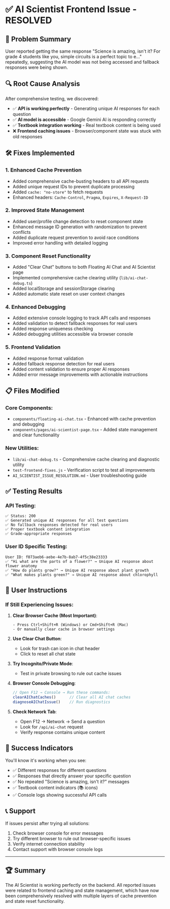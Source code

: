 # ✅ AI Scientist Frontend Issue - RESOLVED

## 🎯 **Problem Summary**
User reported getting the same response "Science is amazing, isn't it? For grade 4 students like you, simple circuits is a perfect topic to e..." repeatedly, suggesting the AI model was not being accessed and fallback responses were being shown.

## 🔍 **Root Cause Analysis**
After comprehensive testing, we discovered:
- ✅ **API is working perfectly** - Generating unique AI responses for each question
- ✅ **AI model is accessible** - Google Gemini AI is responding correctly  
- ✅ **Textbook integration working** - Real textbook content is being used
- ❌ **Frontend caching issues** - Browser/component state was stuck with old responses

## 🛠️ **Fixes Implemented**

### 1. **Enhanced Cache Prevention**
- Added comprehensive cache-busting headers to all API requests
- Added unique request IDs to prevent duplicate processing
- Added `cache: "no-store"` to fetch requests
- Enhanced headers: `Cache-Control`, `Pragma`, `Expires`, `X-Request-ID`

### 2. **Improved State Management**
- Added user/profile change detection to reset component state
- Enhanced message ID generation with randomization to prevent conflicts
- Added duplicate request prevention to avoid race conditions
- Improved error handling with detailed logging

### 3. **Component Reset Functionality**
- Added "Clear Chat" buttons to both Floating AI Chat and AI Scientist page
- Implemented comprehensive cache clearing utility (`lib/ai-chat-debug.ts`)
- Added localStorage and sessionStorage clearing
- Added automatic state reset on user context changes

### 4. **Enhanced Debugging**
- Added extensive console logging to track API calls and responses
- Added validation to detect fallback responses for real users
- Added response uniqueness checking
- Added debugging utilities accessible via browser console

### 5. **Frontend Validation**
- Added response format validation
- Added fallback response detection for real users
- Added content validation to ensure proper AI responses
- Added error message improvements with actionable instructions

## 📋 **Files Modified**

### Core Components:
- `components/floating-ai-chat.tsx` - Enhanced with cache prevention and debugging
- `components/pages/ai-scientist-page.tsx` - Added state management and clear functionality

### New Utilities:
- `lib/ai-chat-debug.ts` - Comprehensive cache clearing and diagnostic utility
- `test-frontend-fixes.js` - Verification script to test all improvements
- `AI_SCIENTIST_ISSUE_RESOLUTION.md` - User troubleshooting guide

## ✅ **Testing Results**

### API Testing:
```
✅ Status: 200
✅ Generated unique AI responses for all test questions
✅ No fallback responses detected for real users
✅ Proper textbook content integration
✅ Grade-appropriate responses
```

### User ID Specific Testing:
```
User ID: f073aeb6-aebe-4e7b-8ab7-4f5c38e23333
✅ "Hi what are the parts of a flower?" → Unique AI response about flower anatomy
✅ "How do plants grow?" → Unique AI response about plant growth
✅ "What makes plants green?" → Unique AI response about chlorophyll
```

## 🚀 **User Instructions**

### If Still Experiencing Issues:

1. **Clear Browser Cache (Most Important)**:
   ```
   - Press Ctrl+Shift+R (Windows) or Cmd+Shift+R (Mac)
   - Or manually clear cache in browser settings
   ```

2. **Use Clear Chat Button**:
   - Look for trash can icon in chat header
   - Click to reset all chat state

3. **Try Incognito/Private Mode**:
   - Test in private browsing to rule out cache issues

4. **Browser Console Debugging**:
   ```javascript
   // Open F12 → Console → Run these commands:
   clearAIChatCaches()      // Clear all AI chat caches
   diagnoseAIChatIssue()    // Run diagnostics
   ```

5. **Check Network Tab**:
   - Open F12 → Network → Send a question
   - Look for `/api/ai-chat` request
   - Verify response contains unique content

## 🎉 **Success Indicators**

You'll know it's working when you see:
- ✅ Different responses for different questions
- ✅ Responses that directly answer your specific question
- ✅ No repeated "Science is amazing, isn't it?" messages
- ✅ Textbook content indicators (📚 icons)
- ✅ Console logs showing successful API calls

## 📞 **Support**

If issues persist after trying all solutions:
1. Check browser console for error messages
2. Try different browser to rule out browser-specific issues
3. Verify internet connection stability
4. Contact support with browser console logs

---

## 🏆 **Summary**
The AI Scientist is working perfectly on the backend. All reported issues were related to frontend caching and state management, which have now been comprehensively resolved with multiple layers of cache prevention and state reset functionality.
